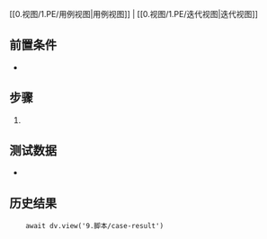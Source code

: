 [[0.视图/1.PE/用例视图|用例视图]] | [[0.视图/1.PE/迭代视图|迭代视图]]

## 前置条件

- 

## 步骤

1. 

## 测试数据

- 

## 历史结果

```dataviewjs
    await dv.view('9.脚本/case-result')
```

